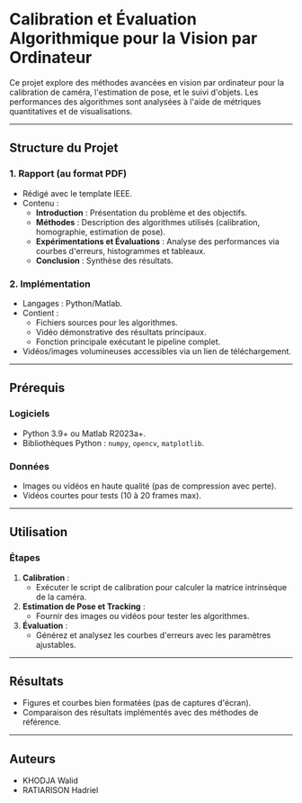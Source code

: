# Calibration et Évaluation Algorithmique pour la Vision par Ordinateur

Ce projet explore des méthodes avancées en vision par ordinateur pour la calibration de caméra, l'estimation de pose, et le suivi d'objets. Les performances des algorithmes sont analysées à l'aide de métriques quantitatives et de visualisations.

---

## Structure du Projet

### 1. Rapport (au format PDF)
- Rédigé avec le template IEEE.
- Contenu :
  - **Introduction** : Présentation du problème et des objectifs.
  - **Méthodes** : Description des algorithmes utilisés (calibration, homographie, estimation de pose).
  - **Expérimentations et Évaluations** : Analyse des performances via courbes d'erreurs, histogrammes et tableaux.
  - **Conclusion** : Synthèse des résultats.

### 2. Implémentation
- Langages : Python/Matlab.
- Contient :
  - Fichiers sources pour les algorithmes.
  - Vidéo démonstrative des résultats principaux.
  - Fonction principale exécutant le pipeline complet.
- Vidéos/images volumineuses accessibles via un lien de téléchargement.

---

## Prérequis

### Logiciels
- Python 3.9+ ou Matlab R2023a+.
- Bibliothèques Python : `numpy`, `opencv`, `matplotlib`.

### Données
- Images ou vidéos en haute qualité (pas de compression avec perte).
- Vidéos courtes pour tests (10 à 20 frames max).

---

## Utilisation

### Étapes
1. **Calibration** :
   - Exécuter le script de calibration pour calculer la matrice intrinsèque de la caméra.
2. **Estimation de Pose et Tracking** :
   - Fournir des images ou vidéos pour tester les algorithmes.
3. **Évaluation** :
   - Générez et analysez les courbes d'erreurs avec les paramètres ajustables.

---

## Résultats
- Figures et courbes bien formatées (pas de captures d'écran).
- Comparaison des résultats implémentés avec des méthodes de référence.

---

## Auteurs
- KHODJA Walid 
- RATIARISON Hadriel
